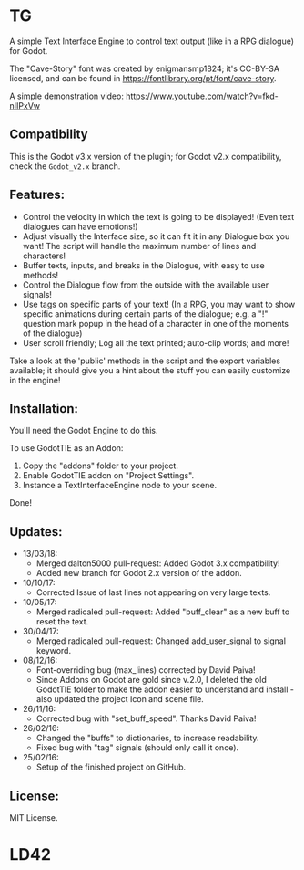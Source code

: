 # TG
A simple Text Interface Engine to control text output (like in a RPG dialogue) for Godot.

The "Cave-Story" font was created by enigmansmp1824; it's CC-BY-SA licensed, and can be found in https://fontlibrary.org/pt/font/cave-story.

A simple demonstration video: https://www.youtube.com/watch?v=fkd-nIIPxVw

## Compatibility
This is the Godot v3.x version of the plugin; for Godot v2.x compatibility, check the `Godot_v2.x` branch. 

## Features:

* Control the velocity in which the text is going to be displayed! (Even text dialogues can have emotions!)
* Adjust visually the Interface size, so it can fit it in any Dialogue box you want! The script will handle the maximum number of lines and characters!
* Buffer texts, inputs, and breaks in the Dialogue, with easy to use methods!
* Control the Dialogue flow from the outside with the available user signals!
* Use tags on specific parts of your text! (In a RPG, you may want to show specific animations during certain parts of the dialogue; e.g. a "!" question mark popup in the head of a character in one of the moments of the dialogue)
* User scroll friendly; Log all the text printed; auto-clip words; and more!

Take a look at the 'public' methods in the script and the export variables available; it should give you a hint about the stuff you can easily customize in the engine!

## Installation:
You'll need the Godot Engine to do this.

To use GodotTIE as an Addon:

1. Copy the "addons" folder to your project.
2. Enable GodotTIE addon on "Project Settings".
3. Instance a TextInterfaceEngine node to your scene.

Done!

## Updates:
* 13/03/18:
  * Merged dalton5000 pull-request: Added Godot 3.x compatibility!
  * Added new branch for Godot 2.x version of the addon.
* 10/10/17:
  * Corrected Issue of last lines not appearing on very large texts.
* 10/05/17:
  * Merged radicaled pull-request: Added "buff_clear" as a new buff to reset the text.
* 30/04/17:
  * Merged radicaled pull-request: Changed add_user_signal to signal keyword.
* 08/12/16:
  * Font-overriding bug (max_lines) corrected by David Paiva!
  * Since Addons on Godot are gold since v.2.0, I deleted the old GodotTIE folder to make the addon easier to understand and install - also updated the project Icon and scene file.
* 26/11/16:
  * Corrected bug with "set_buff_speed". Thanks David Paiva!
* 26/02/16:
  * Changed the "buffs" to dictionaries, to increase readability.
  * Fixed bug with "tag" signals (should only call it once).
* 25/02/16:
  * Setup of the finished project on GitHub.

## License:

MIT License.
# LD42
